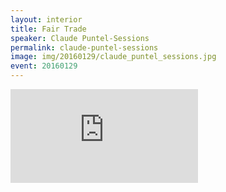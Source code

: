 ```yaml
---
layout: interior
title: Fair Trade
speaker: Claude Puntel-Sessions
permalink: claude-puntel-sessions
image: img/20160129/claude_puntel_sessions.jpg
event: 20160129
---
```


<div class='embed-container'><iframe src='https://www.youtube.com/embed/pyAAzn30HzI' frameborder='0' allowfullscreen></iframe></div>
